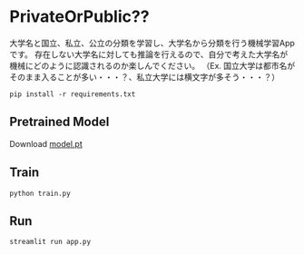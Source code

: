 # PrivateOrPublic??
大学名と国立、私立、公立の分類を学習し、大学名から分類を行う機械学習Appです。
存在しない大学名に対しても推論を行えるので、自分で考えた大学名が機械にどのように認識されるのか楽しんでください。
（Ex. 国立大学は都市名がそのまま入ることが多い・・・？、私立大学には横文字が多そう・・・？）
```
pip install -r requirements.txt
```
## Pretrained Model
Download [model.pt](https://drive.google.com/file/d/1bYcHzZ5vcRScXBsGkYJkbhhdMgigfp9k/view?usp=sharing)
## Train
```
python train.py
```
## Run
```
streamlit run app.py
```

